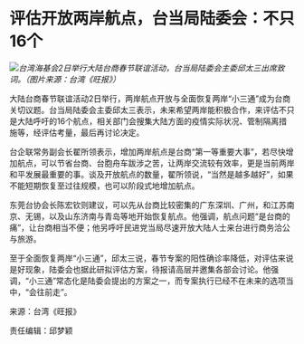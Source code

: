 # 评估开放两岸航点，台当局陆委会：不只16个

![](https://inews.gtimg.com/newsapp_bt/0/15642093010/1000)_台湾海基会2日举行大陆台商春节联谊活动，台当局陆委会主委邱太三出席致词。（图片来源：台湾《旺报》）_

大陆台商春节联谊活动2日举行，两岸航点开放与全面恢复两岸“小三通”成为台商关切议题。台当局陆委会主委邱太三表示，未来希望两岸能积极合作，来评估不只是大陆呼吁的16个航点，相关部门会搜集大陆方面的疫情实际状况、管制隔离措施等，经评估考量，最后再讨论决定。

台企联常务副会长翟所领表示，增加两岸航点是台商“第一等重要大事”，若尽快增加航点，可以节省台商、台胞舟车跋涉之苦，让两岸交流较有效率，更是当前两岸和平发展最重要的事。谈及开放航点的数量，翟所领说，“当然是越多越好”，如果不能短期恢复至过往规模，也可以阶段式地增加航点。

东莞台协会长陈宏钦则建议，可以先从台商比较密集的广东深圳、广州，和江苏南京、无锡，以及山东济南与青岛等地开始恢复航点。他强调，航点问题“是台商的痛”，让台商相当不便；他另呼吁民进党当局尽速开放大陆人士来台进行商务洽公与旅游。

至于全面恢复两岸“小三通”，邱太三说，春节专案的阳性确诊率降低，对评估来说是好现象，陆委会也据此研拟评估方案，待报请高层并邀集各部会讨论。他强调，“小三通”常态化是陆委会提出的方案之一，而专案执行已经不在未来的选项当中，“会往前走”。

来源：台湾《旺报》

责任编辑：邱梦颖

